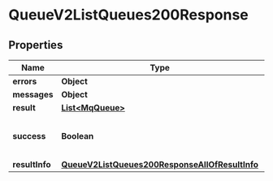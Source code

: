 

# QueueV2ListQueues200Response


## Properties

| Name | Type | Description | Notes |
|------------ | ------------- | ------------- | -------------|
|**errors** | **Object** |  |  |
|**messages** | **Object** |  |  |
|**result** | [**List&lt;MqQueue&gt;**](MqQueue.md) |  |  |
|**success** | **Boolean** | Whether the API call was successful |  |
|**resultInfo** | [**QueueV2ListQueues200ResponseAllOfResultInfo**](QueueV2ListQueues200ResponseAllOfResultInfo.md) |  |  [optional] |



